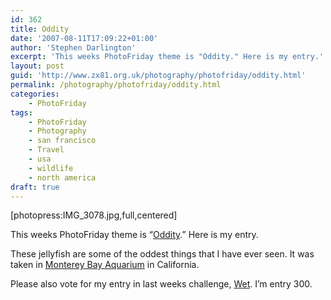 ```yaml
---
id: 362
title: Oddity
date: '2007-08-11T17:09:22+01:00'
author: 'Stephen Darlington'
excerpt: 'This weeks PhotoFriday theme is "Oddity." Here is my entry.'
layout: post
guid: 'http://www.zx81.org.uk/photography/photofriday/oddity.html'
permalink: /photography/photofriday/oddity.html
categories:
    - PhotoFriday
tags:
    - PhotoFriday
    - Photography
    - san francisco
    - Travel
    - usa
    - wildlife
    - north america
draft: true
---
```


\[photopress:IMG\_3078.jpg,full,centered\]

This weeks PhotoFriday theme is “[Oddity](http://www.photofriday.com/archives/challenge/000692.php "PhotoFriday: Oddity").” Here is my entry.

These jellyfish are some of the oddest things that I have ever seen. It was taken in [Monterey Bay Aquarium](/travel/monterey-bay-aquarium.html "Monterey Bay Aquarium") in California.

Please also vote for my entry in last weeks challenge, [Wet](http://www.photofriday.com/linkviewer.php?id=690 "PhotoFriday: Wet"). I’m entry 300.